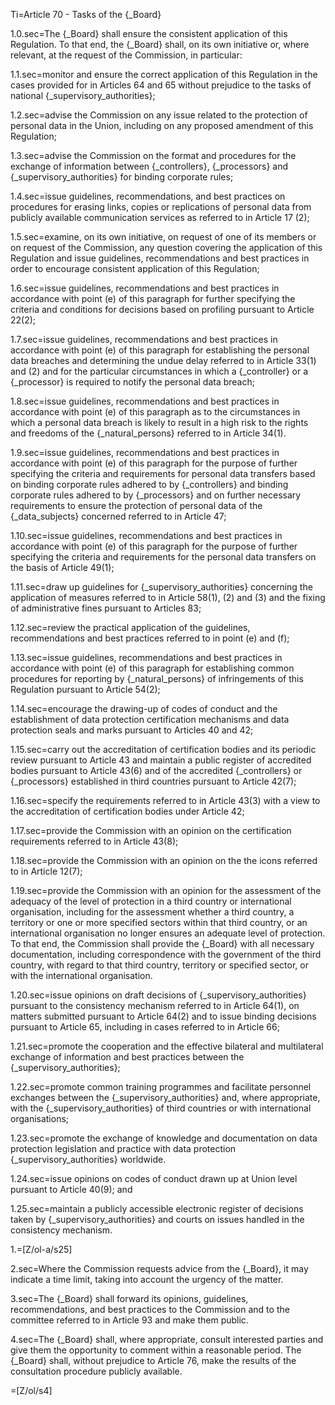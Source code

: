 Ti=Article 70 - Tasks of the {_Board}

1.0.sec=The {_Board} shall ensure the consistent application of this Regulation. To that end, the {_Board} shall, on its own initiative or, where relevant, at the request of the Commission, in particular:

1.1.sec=monitor and ensure the correct application of this Regulation in the cases provided for in Articles 64 and 65 without prejudice to the tasks of national {_supervisory_authorities};

1.2.sec=advise the Commission on any issue related to the protection of personal data in the Union, including on any proposed amendment of this Regulation;

1.3.sec=advise the Commission on the format and procedures for the exchange of information between {_controllers}, {_processors} and {_supervisory_authorities} for binding corporate rules;

1.4.sec=issue guidelines, recommendations, and best practices on procedures for erasing links, copies or replications of personal data from publicly available communication services as referred to in Article 17 (2);

1.5.sec=examine, on its own initiative, on request of one of its members or on request of the Commission, any question covering the application of this Regulation and issue guidelines, recommendations and best practices in order to encourage consistent application of this Regulation;

1.6.sec=issue guidelines, recommendations and best practices in accordance with point (e) of this paragraph for further specifying the criteria and conditions for decisions based on profiling pursuant to Article 22(2);

1.7.sec=issue guidelines, recommendations and best practices in accordance with point (e) of this paragraph for establishing the personal data breaches and determining the undue delay referred to in Article 33(1) and (2) and for the particular circumstances in which a {_controller} or a {_processor} is required to notify the personal data breach;

1.8.sec=issue guidelines, recommendations and best practices in accordance with point (e) of this paragraph as to the circumstances in which a personal data breach is likely to result in a high risk to the rights and freedoms of the {_natural_persons} referred to in Article 34(1).

1.9.sec=issue guidelines, recommendations and best practices in accordance with point (e) of this paragraph for the purpose of further specifying the criteria and requirements for personal data transfers based on binding corporate rules adhered to by {_controllers} and binding corporate rules adhered to by {_processors} and on further necessary requirements to ensure the protection of personal data of the {_data_subjects} concerned referred to in Article 47;

1.10.sec=issue guidelines, recommendations and best practices in accordance with point (e) of this paragraph for the purpose of further specifying the criteria and requirements for the personal data transfers on the basis of Article 49(1);

1.11.sec=draw up guidelines for {_supervisory_authorities} concerning the application of measures referred to in Article 58(1), (2) and (3) and the fixing of administrative fines pursuant to Articles 83;

1.12.sec=review the practical application of the guidelines, recommendations and best practices referred to in point (e) and (f);

1.13.sec=issue guidelines, recommendations and best practices in accordance with point (e) of this paragraph for establishing common procedures for reporting by {_natural_persons} of infringements of this Regulation pursuant to Article 54(2);

1.14.sec=encourage the drawing-up of codes of conduct and the establishment of data protection certification mechanisms and data protection seals and marks pursuant to Articles 40 and 42;

1.15.sec=carry out the accreditation of certification bodies and its periodic review pursuant to Article 43 and maintain a public register of accredited bodies pursuant to Article 43(6) and of the accredited {_controllers} or {_processors} established in third countries pursuant to Article 42(7);

1.16.sec=specify the requirements referred to in Article 43(3) with a view to the accreditation of certification bodies under Article 42;

1.17.sec=provide the Commission with an opinion on the certification requirements referred to in Article 43(8);

1.18.sec=provide the Commission with an opinion on the the icons referred to in Article 12(7);

1.19.sec=provide the Commission with an opinion for the assessment of the adequacy of the level of protection in a third country or international organisation, including for the assessment whether a third country, a territory or one or more specified sectors within that third country, or an international organisation no longer ensures an adequate level of protection. To that end, the Commission shall provide the {_Board} with all necessary documentation, including correspondence with the government of the third country, with regard to that third country, territory or specified sector, or with the international organisation.

1.20.sec=issue opinions on draft decisions of {_supervisory_authorities} pursuant to the consistency mechanism referred to in Article 64(1), on matters submitted pursuant to Article 64(2) and to issue binding decisions pursuant to Article 65, including in cases referred to in Article 66;

1.21.sec=promote the cooperation and the effective bilateral and multilateral exchange of information and best practices between the {_supervisory_authorities};

1.22.sec=promote common training programmes and facilitate personnel exchanges between the {_supervisory_authorities} and, where appropriate, with the {_supervisory_authorities} of third countries or with international organisations;

1.23.sec=promote the exchange of knowledge and documentation on data protection legislation and practice with data protection {_supervisory_authorities} worldwide.

1.24.sec=issue opinions on codes of conduct drawn up at Union level pursuant to Article 40(9); and

1.25.sec=maintain a publicly accessible electronic register of decisions taken by {_supervisory_authorities} and courts on issues handled in the consistency mechanism.

1.=[Z/ol-a/s25]

2.sec=Where the Commission requests advice from the {_Board}, it may indicate a time limit, taking into account the urgency of the matter.

3.sec=The {_Board} shall forward its opinions, guidelines, recommendations, and best practices to the Commission and to the committee referred to in Article 93 and make them public.

4.sec=The {_Board} shall, where appropriate, consult interested parties and give them the opportunity to comment within a reasonable period. The {_Board} shall, without prejudice to Article 76, make the results of the consultation procedure publicly available.

=[Z/ol/s4]

